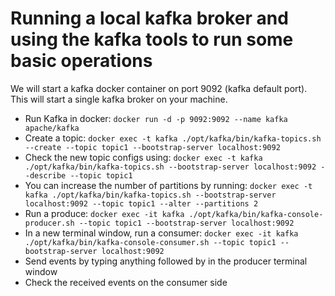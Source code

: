 # Running a local kafka broker and using the kafka tools to run some basic operations
We will start a kafka docker container on port 9092 (kafka default port). This will start a single kafka broker on your machine.
* Run Kafka in docker: `docker run -d -p 9092:9092 --name kafka apache/kafka`
* Create a topic: `docker exec -t kafka ./opt/kafka/bin/kafka-topics.sh --create --topic topic1 --bootstrap-server localhost:9092`
* Check the new topic configs using: `docker exec -t kafka ./opt/kafka/bin/kafka-topics.sh --bootstrap-server localhost:9092 --describe --topic topic1`
* You can increase the number of partitions by running: `docker exec -t kafka ./opt/kafka/bin/kafka-topics.sh --bootstrap-server localhost:9092 --topic topic1 --alter --partitions 2`
* Run a produce: `docker exec -it kafka ./opt/kafka/bin/kafka-console-producer.sh --topic topic1 --bootstrap-server localhost:9092`
* In a new terminal window, run a consumer: `docker exec -it kafka ./opt/kafka/bin/kafka-console-consumer.sh --topic topic1 --bootstrap-server localhost:9092`
* Send events by typing anything followed by <Enter> in the producer terminal window
* Check the received events on the consumer side
